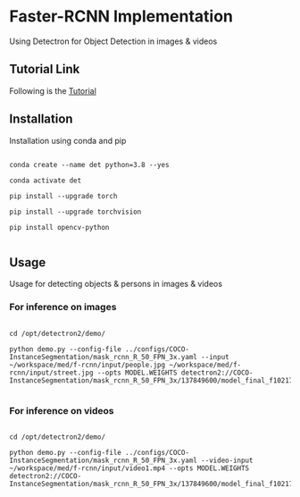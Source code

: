 # Faster-RCNN Implementation
Using Detectron for Object Detection in images & videos

## Tutorial Link
Following is the [Tutorial](https://detectron2.readthedocs.io/en/latest/tutorials/getting_started.html)


## Installation

Installation using conda and pip

```

conda create --name det python=3.8 --yes

conda activate det

pip install --upgrade torch 

pip install --upgrade torchvision

pip install opencv-python


```

## Usage

Usage for detecting objects & persons in images & videos

### For inference on images

```

cd /opt/detectron2/demo/

python demo.py --config-file ../configs/COCO-InstanceSegmentation/mask_rcnn_R_50_FPN_3x.yaml --input ~/workspace/med/f-rcnn/input/people.jpg ~/workspace/med/f-rcnn/input/street.jpg --opts MODEL.WEIGHTS detectron2://COCO-InstanceSegmentation/mask_rcnn_R_50_FPN_3x/137849600/model_final_f10217.pkl


```

### For inference on videos

```

cd /opt/detectron2/demo/

python demo.py --config-file ../configs/COCO-InstanceSegmentation/mask_rcnn_R_50_FPN_3x.yaml --video-input ~/workspace/med/f-rcnn/input/video1.mp4 --opts MODEL.WEIGHTS detectron2://COCO-InstanceSegmentation/mask_rcnn_R_50_FPN_3x/137849600/model_final_f10217.pkl

```
